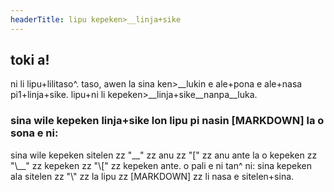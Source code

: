 ```yaml
---
headerTitle: lipu kepeken>__linja+sike
---
```


## toki a!
ni li lipu+lilitaso^. taso, awen la sina ken>\_\_lukin e ale+pona e ale+nasa pi1+linja+sike. lipu+ni li kepeken>\_\_linja+sike\_\_nanpa\_\_luka.

### sina wile kepeken linja+sike lon lipu pi nasin \[MARKDOWN] la o sona e ni:
sina wile kepeken sitelen zz "\_\_" zz anu zz "\[" zz anu ante la o kepeken zz "\\\_\_" zz kepeken zz "\\\[" zz kepeken ante. o pali e ni tan^ ni: sina kepeken ala sitelen zz "\\" zz la lipu zz [MARKDOWN] zz li nasa e sitelen+sina.
